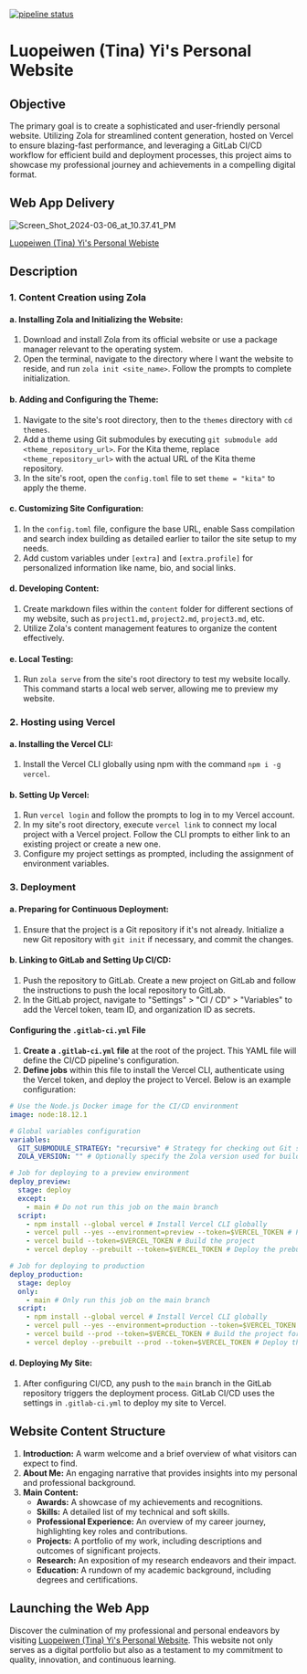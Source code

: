 [![pipeline status](https://gitlab.com/ly178/tinayiluo_ids721_week1/badges/main/pipeline.svg)](https://gitlab.com/ly178/tinayiluo_ids721_week1/-/commits/main)

# Luopeiwen (Tina) Yi's Personal Website

## Objective

The primary goal is to create a sophisticated and user-friendly personal website. Utilizing Zola for streamlined content generation, hosted on Vercel to ensure blazing-fast performance, and leveraging a GitLab CI/CD workflow for efficient build and deployment processes, this project aims to showcase my professional journey and achievements in a compelling digital format.

## Web App Delivery 

![Screen_Shot_2024-03-06_at_10.37.41_PM](/uploads/1da75db83d6bd1ae88cecc4b3d26580f/Screen_Shot_2024-03-06_at_10.37.41_PM.png)

[Luopeiwen (Tina) Yi's Personal Webiste](https://tinaportfolio.vercel.app/)

## Description
### 1. Content Creation using Zola

#### a. Installing Zola and Initializing the Website:
1. Download and install Zola from its official website or use a package manager relevant to the operating system.
2. Open the terminal, navigate to the directory where I want the website to reside, and run `zola init <site_name>`. Follow the prompts to complete initialization.

#### b. Adding and Configuring the Theme:
1. Navigate to the site's root directory, then to the `themes` directory with `cd themes`.
2. Add a theme using Git submodules by executing `git submodule add <theme_repository_url>`. For the Kita theme, replace `<theme_repository_url>` with the actual URL of the Kita theme repository.
3. In the site's root, open the `config.toml` file to set `theme = "kita"` to apply the theme.

#### c. Customizing Site Configuration:
1. In the `config.toml` file, configure the base URL, enable Sass compilation and search index building as detailed earlier to tailor the site setup to my needs.
2. Add custom variables under `[extra]` and `[extra.profile]` for personalized information like name, bio, and social links.

#### d. Developing Content:
1. Create markdown files within the `content` folder for different sections of my website, such as `project1.md`, `project2.md`, `project3.md`, etc.
2. Utilize Zola's content management features to organize the content effectively.

#### e. Local Testing:
1. Run `zola serve` from the site's root directory to test my website locally. This command starts a local web server, allowing me to preview my website.

### 2. Hosting using Vercel

#### a. Installing the Vercel CLI:
1. Install the Vercel CLI globally using npm with the command `npm i -g vercel`.

#### b. Setting Up Vercel:
1. Run `vercel login` and follow the prompts to log in to my Vercel account.
2. In my site's root directory, execute `vercel link` to connect my local project with a Vercel project. Follow the CLI prompts to either link to an existing project or create a new one.
3. Configure my project settings as prompted, including the assignment of environment variables.

### 3. Deployment

#### a. Preparing for Continuous Deployment:
1. Ensure that the project is a Git repository if it's not already. Initialize a new Git repository with `git init` if necessary, and commit the changes.

#### b. Linking to GitLab and Setting Up CI/CD:
1. Push the repository to GitLab. Create a new project on GitLab and follow the instructions to push the local repository to GitLab.
2. In the GitLab project, navigate to "Settings" > "CI / CD" > "Variables" to add the Vercel token, team ID, and organization ID as secrets.

#### Configuring the `.gitlab-ci.yml` File

1. **Create a `.gitlab-ci.yml` file** at the root of the project. This YAML file will define the CI/CD pipeline's configuration.
2. **Define jobs** within this file to install the Vercel CLI, authenticate using the Vercel token, and deploy the project to Vercel. Below is an example configuration:

```yaml
# Use the Node.js Docker image for the CI/CD environment
image: node:18.12.1

# Global variables configuration
variables:
  GIT_SUBMODULE_STRATEGY: "recursive" # Strategy for checking out Git submodules
  ZOLA_VERSION: "" # Optionally specify the Zola version used for building the site

# Job for deploying to a preview environment
deploy_preview:
  stage: deploy
  except:
    - main # Do not run this job on the main branch
  script:
    - npm install --global vercel # Install Vercel CLI globally
    - vercel pull --yes --environment=preview --token=$VERCEL_TOKEN # Pull project settings for the preview environment
    - vercel build --token=$VERCEL_TOKEN # Build the project
    - vercel deploy --prebuilt --token=$VERCEL_TOKEN # Deploy the prebuilt project

# Job for deploying to production
deploy_production:
  stage: deploy
  only:
    - main # Only run this job on the main branch
  script:
    - npm install --global vercel # Install Vercel CLI globally
    - vercel pull --yes --environment=production --token=$VERCEL_TOKEN # Pull project settings for the production environment
    - vercel build --prod --token=$VERCEL_TOKEN # Build the project for production
    - vercel deploy --prebuilt --prod --token=$VERCEL_TOKEN # Deploy the prebuilt project to production
```

#### d. Deploying My Site:
1. After configuring CI/CD, any push to the `main` branch in the GitLab repository triggers the deployment process. GitLab CI/CD uses the settings in `.gitlab-ci.yml` to deploy my site to Vercel.

## Website Content Structure

1. **Introduction:** A warm welcome and a brief overview of what visitors can expect to find.
2. **About Me:** An engaging narrative that provides insights into my personal and professional background.
3. **Main Content:**
   - **Awards:** A showcase of my achievements and recognitions.
   - **Skills:** A detailed list of my technical and soft skills.
   - **Professional Experience:** An overview of my career journey, highlighting key roles and contributions.
   - **Projects:** A portfolio of my work, including descriptions and outcomes of significant projects.
   - **Research:** An exposition of my research endeavors and their impact.
   - **Education:** A rundown of my academic background, including degrees and certifications.

## Launching the Web App

Discover the culmination of my professional and personal endeavors by visiting [Luopeiwen (Tina) Yi's Personal Website](https://tinaportfolio.vercel.app/). This website not only serves as a digital portfolio but also as a testament to my commitment to quality, innovation, and continuous learning.